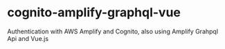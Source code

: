 # cognito-amplify-graphql-vue
Authentication with AWS Amplify and Cognito, also using Amplify Grahpql Api and Vue.js 
